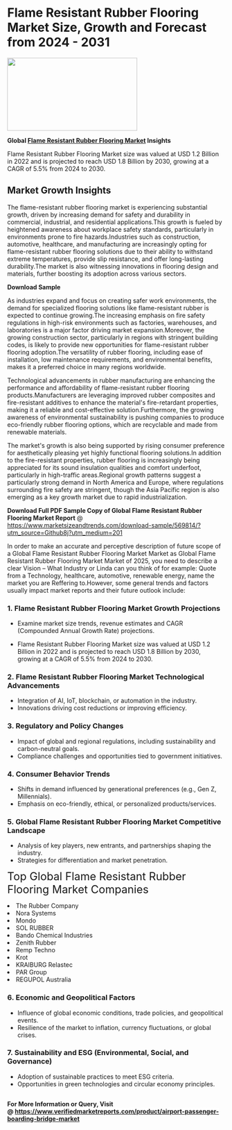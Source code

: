 <H1>Flame Resistant Rubber Flooring Market Size, Growth and Forecast from 2024 - 2031</H1><img class="aligncenter size-medium wp-image-584254" src="https://thirdeyenews.in/wp-content/uploads/2024/09/Global-Market-Research-300x168.jpeg" alt="" width="300" height="168" /><p><strong>Global&nbsp;<a href="https://www.marketsizeandtrends.com/download-sample/569814/?utm_source=Github8j?utm_medium=201">Flame Resistant Rubber Flooring Market</a> Insights</strong></p><p>Flame Resistant Rubber Flooring Market size was valued at USD 1.2 Billion in 2022 and is projected to reach USD 1.8 Billion by 2030, growing at a CAGR of 5.5% from 2024 to 2030.</p><p><h2>Market Growth Insights</h2> <p>The flame-resistant rubber flooring market is experiencing substantial growth, driven by increasing demand for safety and durability in commercial, industrial, and residential applications.This growth is fueled by heightened awareness about workplace safety standards, particularly in environments prone to fire hazards.Industries such as construction, automotive, healthcare, and manufacturing are increasingly opting for flame-resistant rubber flooring solutions due to their ability to withstand extreme temperatures, provide slip resistance, and offer long-lasting durability.The market is also witnessing innovations in flooring design and materials, further boosting its adoption across various sectors.</p> <p><strong>Download Sample</strong></p> <p>As industries expand and focus on creating safer work environments, the demand for specialized flooring solutions like flame-resistant rubber is expected to continue growing.The increasing emphasis on fire safety regulations in high-risk environments such as factories, warehouses, and laboratories is a major factor driving market expansion.Moreover, the growing construction sector, particularly in regions with stringent building codes, is likely to provide new opportunities for flame-resistant rubber flooring adoption.The versatility of rubber flooring, including ease of installation, low maintenance requirements, and environmental benefits, makes it a preferred choice in many regions worldwide.</p> <p>Technological advancements in rubber manufacturing are enhancing the performance and affordability of flame-resistant rubber flooring products.Manufacturers are leveraging improved rubber composites and fire-resistant additives to enhance the material's fire-retardant properties, making it a reliable and cost-effective solution.Furthermore, the growing awareness of environmental sustainability is pushing companies to produce eco-friendly rubber flooring options, which are recyclable and made from renewable materials.</p> <p>The market's growth is also being supported by rising consumer preference for aesthetically pleasing yet highly functional flooring solutions.In addition to the fire-resistant properties, rubber flooring is increasingly being appreciated for its sound insulation qualities and comfort underfoot, particularly in high-traffic areas.Regional growth patterns suggest a particularly strong demand in North America and Europe, where regulations surrounding fire safety are stringent, though the Asia Pacific region is also emerging as a key growth market due to rapid industrialization.</p> <p><span class=""><strong>Download Full PDF Sample Copy of Global Flame Resistant Rubber Flooring Market Report</strong> @ <a href="https://www.marketsizeandtrends.com/download-sample/569814/?utm_source=Github8j?utm_medium=201" target="_blank">https://www.marketsizeandtrends.com/download-sample/569814/?utm_source=Github8j?utm_medium=201</a></span></p><p>In order to make an accurate and perceptive description of future scope of a Global&nbsp;Flame Resistant Rubber Flooring Market Market as Global&nbsp;Flame Resistant Rubber Flooring Market Market of 2025, you need to describe a clear Vision &ndash; What Industry or Linda can you think of for example: Quote from a Technology, healthcare, automotive, renewable energy, name the market you are Reffering to.However, some general trends and factors usually impact market reports and their future outlook include:</p><h3>1.&nbsp;<strong>Flame Resistant Rubber Flooring Market Growth Projections</strong></h3><ul><li>Examine market size trends, revenue estimates and CAGR (Compounded Annual Growth Rate) projections.</li><li><p>Flame Resistant Rubber Flooring Market size was valued at USD 1.2 Billion in 2022 and is projected to reach USD 1.8 Billion by 2030, growing at a CAGR of 5.5% from 2024 to 2030.</p></li></ul><h3>2.&nbsp;<strong>Flame Resistant Rubber Flooring Market Technological Advancements</strong></h3><ul><li>Integration of AI, IoT, blockchain, or automation in the industry.</li><li>Innovations driving cost reductions or improving efficiency.</li></ul><h3>3.&nbsp;<strong>Regulatory and Policy Changes</strong></h3><ul><li>Impact of global and regional regulations, including sustainability and carbon-neutral goals.</li><li>Compliance challenges and opportunities tied to government initiatives.</li></ul><h3>4.&nbsp;<strong>Consumer Behavior Trends</strong></h3><ul><li>Shifts in demand influenced by generational preferences (e.g., Gen Z, Millennials).</li><li>Emphasis on eco-friendly, ethical, or personalized products/services.</li></ul><h3>5.&nbsp;<strong>Global Flame Resistant Rubber Flooring Market Competitive Landscape</strong></h3><ul><li>Analysis of key players, new entrants, and partnerships shaping the industry.</li><li>Strategies for differentiation and market penetration.</li></ul><p data-pm-slice="1 1 []"><span style="color: inherit; font-family: inherit; font-size: 25px;">Top Global Flame Resistant Rubber Flooring Market Companies</span></p><div class="" data-test-id=""><p><li>The Rubber Company</li><li> Nora Systems</li><li> Mondo</li><li> SOL RUBBER</li><li> Bando Chemical Industries</li><li> Zenith Rubber</li><li> Remp Techno</li><li> Krot</li><li> KRAIBURG Relastec</li><li> PAR Group</li><li> REGUPOL Australia</li></p></div><h3>6.&nbsp;<strong>Economic and Geopolitical Factors</strong></h3><ul><li>Influence of global economic conditions, trade policies, and geopolitical events.</li><li>Resilience of the market to inflation, currency fluctuations, or global crises.</li></ul><h3>7.&nbsp;<strong>Sustainability and ESG (Environmental, Social, and Governance)</strong></h3><ul><li>Adoption of sustainable practices to meet ESG criteria.</li><li>Opportunities in green technologies and circular economy principles.</li></ul><h2><strong style="font-size: 14px;">For More Information or Query, Visit @&nbsp;</strong><a style="background-color: #ffffff; font-size: 14px;" href="https://www.marketsizeandtrends.com/report/flame-resistant-rubber-flooring-market/" target="_blank">https://www.verifiedmarketreports.com/product/airport-passenger-boarding-bridge-market</a></h2>